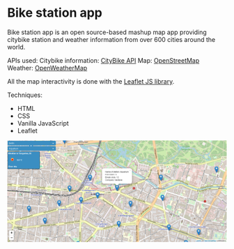 # Bike station app

Bike station app is an open source-based mashup map app providing citybike station and weather information from over 600 cities around the world. 

APIs used:
Citybike information: [CityBike API](https://api.citybik.es/v2/)
Map: [OpenStreetMap](https://www.openstreetmap.org/)
Weather: [OpenWeatherMap](https://openweathermap.org/)

All the map interactivity is done with the [Leaflet JS library](https://leafletjs.com/).

Techniques:
- HTML
- CSS 
- Vanilla JavaScript
- Leaflet

![Berlin screenshot](https://github.com/anttien/bike-station-app/blob/master/images/screenshot.png)

